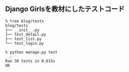 ## Django Girlsを教材にしたテストコード
```
% tree blog/tests
blog/tests
├── __init__.py
├── test_detail.py
├── test_list.py
└── test_login.py

% python manage.py test
  :
Ran 30 tests in 0.615s
OK
```
